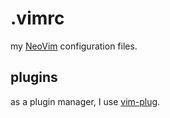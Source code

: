 # .vimrc

my [NeoVim](https://neovim.io) configuration files.

## plugins

as a plugin manager, I use [vim-plug](https://github.com/junegunn/vim-plug).
